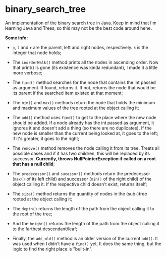 # binary_search_tree
An implementation of the binary search tree in Java. Keep in mind that I'm learning Java and Trees, so this may not be the best code around hehe.

**Some info:**

* `p`, `l` and `r` are the parent, left and right nodes, respectively. `k` is the integer that node holds;

* The `inorderWalk()` method prints all the nodes in ascending order. Now that print() is gone (its existence was kinda redundant), I made it a little more verbose;

* The `find()` method searches for the node that contains the int passed as argument. If found, returns it. If not, returns the node that would be its parent if the searched item existed at that moment;

* The `min()` and `max()` methods return the node that holds the minimum and maximum values of the tree rooted at the object calling it;

* The `add()` method uses `find()` to get to the place where the new node should be added. If a node already has the int passed as argument, it ignores it and doesn't add a thing (so there are no duplicates). If the new node is smaller than the current being looked at, it goes to the left; if it's greater, it goes to the right;

* The `remove()` method removes the node calling it from its tree. Treats all possible cases and if it has two children, this will be replaced by its successor. **Currently, throws NullPointerException if called on a root that has a null child**;

* The `predecessor()` and `sucessor()` methods return the predecessor (`max()` of its left child) and successor (`min()` of the right child) of the object calling it. If the respective child doesn't exist, returns itself;

* The `size()` method returns the quantity of nodes in the (sub-)tree rooted at the object calling it;

* The `depth()` returns the length of the path from the object calling it to the root of the tree;

* And the `height()` returns the length of the path from the object calling it to the farthest descendant/leaf;

* Finally, the `add_old()` method is an older version of the current `add()`. It was used when I didn't have a `find()` yet. It does the same thing, but the logic to find the right place is "built-in".
